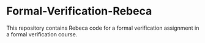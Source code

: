 # Formal-Verification-Rebeca
This repository contains Rebeca code for a formal verification assignment in a formal verification course.
